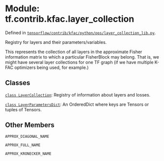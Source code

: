 <div itemscope itemtype="http://developers.google.com/ReferenceObject">
<meta itemprop="name" content="tf.contrib.kfac.layer_collection" />
<meta itemprop="property" content="APPROX_DIAGONAL_NAME"/>
<meta itemprop="property" content="APPROX_FULL_NAME"/>
<meta itemprop="property" content="APPROX_KRONECKER_NAME"/>
</div>

# Module: tf.contrib.kfac.layer_collection



Defined in [`tensorflow/contrib/kfac/python/ops/layer_collection_lib.py`](https://www.tensorflow.org/code/tensorflow/contrib/kfac/python/ops/layer_collection_lib.py).

Registry for layers and their parameters/variables.

This represents the collection of all layers in the approximate Fisher
information matrix to which a particular FisherBlock may belong. That is, we
might have several layer collections for one TF graph (if we have multiple K-FAC
optimizers being used, for example.)

## Classes

[`class LayerCollection`](../../../tf/contrib/kfac/layer_collection/LayerCollection.md): Registry of information about layers and losses.

[`class LayerParametersDict`](../../../tf/contrib/kfac/layer_collection/LayerParametersDict.md): An OrderedDict where keys are Tensors or tuples of Tensors.

## Other Members

`APPROX_DIAGONAL_NAME`

`APPROX_FULL_NAME`

`APPROX_KRONECKER_NAME`

